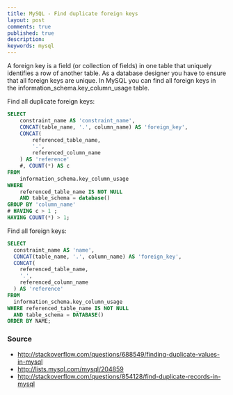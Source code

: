 ```yaml
---
title: MySQL - Find duplicate foreign keys
layout: post
comments: true
published: true
description: 
keywords: mysql
---
```


A foreign key is a field (or collection of fields) in one table that uniquely 
identifies a row of another table. As a database designer you have to ensure 
that all foreign keys are unique. In MySQL you can find all foreign keys in 
the information_schema.key_column_usage table.

Find all duplicate foreign keys:

```sql
SELECT 
    constraint_name AS 'constraint_name',
    CONCAT(table_name, '.', column_name) AS 'foreign_key',
    CONCAT(
        referenced_table_name,
        '.',
        referenced_column_name
    ) AS 'reference'
    #, COUNT(*) AS c
FROM
    information_schema.key_column_usage 
WHERE 
    referenced_table_name IS NOT NULL 
    AND table_schema = database()
GROUP BY 'column_name' 
# HAVING c > 1 ;
HAVING COUNT(*) > 1;
```

Find all foreign keys:

```sql
SELECT 
  constraint_name AS 'name',
  CONCAT(table_name, '.', column_name) AS 'foreign_key',
  CONCAT(
    referenced_table_name,
    '.',
    referenced_column_name
  ) AS 'reference' 
FROM
  information_schema.key_column_usage 
WHERE referenced_table_name IS NOT NULL 
  AND table_schema = DATABASE() 
ORDER BY NAME;

```

### Source

* http://stackoverflow.com/questions/688549/finding-duplicate-values-in-mysql
* http://lists.mysql.com/mysql/204859
* http://stackoverflow.com/questions/854128/find-duplicate-records-in-mysql